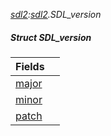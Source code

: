 _[sdl2](../../modules/sdl2/sdl2-module.md):[sdl2](../../modules/sdl2/sdl2-module.md).SDL\_version_
##### Struct SDL\_version

| Fields | |
|:---|:---|
| [major](sdl2-sdl_version-major.md) |  |
| [minor](sdl2-sdl_version-minor.md) |  |
| [patch](sdl2-sdl_version-patch.md) |  |
